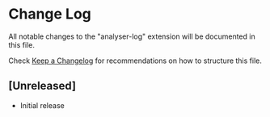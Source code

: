 # Change Log
All notable changes to the "analyser-log" extension will be documented in this file.

Check [Keep a Changelog](http://keepachangelog.com/) for recommendations on how to structure this file.

## [Unreleased]
- Initial release